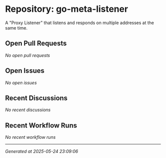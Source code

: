 # Repository: go-meta-listener

A "Proxy Listener" that listens and responds on multiple addresses at the same time.

## Open Pull Requests


*No open pull requests*


## Open Issues


*No open issues*


## Recent Discussions


*No recent discussions*


## Recent Workflow Runs


*No recent workflow runs*


---
*Generated at 2025-05-24 23:09:06*
